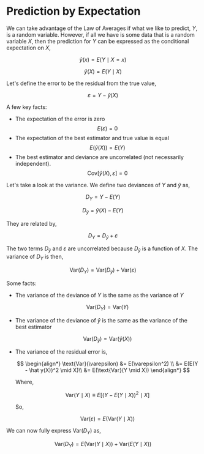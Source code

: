 #  Prediction by Expectation

We can take advantage of the Law of Averages if what we like to predict, $Y$, is a random variable. However, if all we have is some data that is a random variable $X$, then the prediction for $Y$ can be expressed as the conditional expectation on $X$,

$$
\hat y(x) = E(Y \mid X = x)
$$

$$
\hat y(X) = E(Y \mid X)
$$

Let's define the error to be the residual from the true value,

$$
\varepsilon = Y - \hat y(X)
$$

A few key facts:

* The expectation of the error is zero
	$$E(\varepsilon) = 0$$
* The expectation of the best estimator and true value is equal
	$$E(\hat y(X)) = E(Y)$$
* The best estimator and deviance are uncorrelated (not necessarily independent).
	$$\text{Cov}\left[ \hat y(X), \varepsilon \right] = 0$$


Let's take a look at the variance. We define two deviances of $Y$ and $\hat y$ as,

$$
D_Y = Y - E(Y)
$$

$$
D_{\hat y} = \hat y(X) - E(Y)
$$

They are related by,

$$
D_Y = D_{\hat y} + \varepsilon
$$

The two terms $D_{\hat y}$ and $\varepsilon$ are uncorrelated because $D_{\hat y}$ is a function of $X$. The variance of $D_Y$ is then,

$$
\text{Var}(D_Y) = \text{Var}(D_{\hat y}) + \text{Var}(\varepsilon)
$$

Some facts:

*	The variance of the deviance of $Y$ is the same as the variance of $Y$

	$$
	\text{Var}(D_Y) = \text{Var}(Y)
	$$

* 	The variance of the deviance of $\hat y$ is the same as the variance of the best estimator

	$$
	\text{Var}(D_{\hat y}) = \text{Var}(\hat y(X))
	$$

* The variance of the residual error is,

	$$
	\begin{align*}
	\text{Var}(\varepsilon) &= E(\varepsilon^2)	\\
	&= E(E(Y - \hat y(X))^2 \mid X)\\
	&= E(\text{Var}(Y \mid X))
	\end{align*}
	$$

	Where,

	$$
	\text{Var}(Y \mid X) \equiv E\left[(Y - E(Y \mid X))^2 \mid X \right]
	$$

	So,

	$$
	\text{Var}(\varepsilon) = E(\text{Var}(Y \mid X))
	$$

We can now fully express $\text{Var}(D_Y)$ as,

$$
\text{Var}(D_Y) = E(\text{Var}(Y \mid X)) + \text{Var}(E(Y \mid X))
$$
